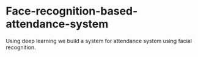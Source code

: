 # Face-recognition-based-attendance-system
Using deep learning we build a system for attendance system using facial recognition.
